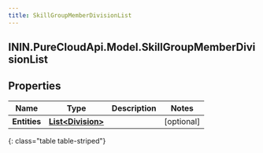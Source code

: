 ```yaml
---
title: SkillGroupMemberDivisionList
---
```

## ININ.PureCloudApi.Model.SkillGroupMemberDivisionList

## Properties

|Name | Type | Description | Notes|
|------------ | ------------- | ------------- | -------------|
| **Entities** | [**List&lt;Division&gt;**](Division.html) |  | [optional] |
{: class="table table-striped"}



